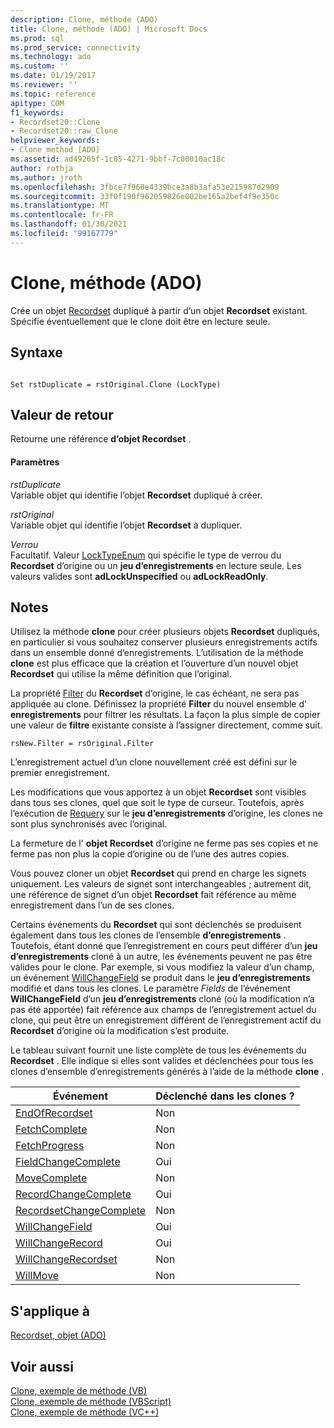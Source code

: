 ```yaml
---
description: Clone, méthode (ADO)
title: Clone, méthode (ADO) | Microsoft Docs
ms.prod: sql
ms.prod_service: connectivity
ms.technology: ado
ms.custom: ''
ms.date: 01/19/2017
ms.reviewer: ''
ms.topic: reference
apitype: COM
f1_keywords:
- Recordset20::Clone
- Recordset20::raw_Clone
helpviewer_keywords:
- Clone method [ADO]
ms.assetid: ad49265f-1c05-4271-9bbf-7c00010ac18c
author: rothja
ms.author: jroth
ms.openlocfilehash: 3fbce7f960e4339bce3a8b3afa53e215987d2909
ms.sourcegitcommit: 33f0f190f962059826e002be165a2bef4f9e350c
ms.translationtype: MT
ms.contentlocale: fr-FR
ms.lasthandoff: 01/30/2021
ms.locfileid: "99167779"
---
```

# <a name="clone-method-ado"></a>Clone, méthode (ADO)
Crée un objet [Recordset](./recordset-object-ado.md) dupliqué à partir d’un objet **Recordset** existant. Spécifie éventuellement que le clone doit être en lecture seule.  
  
## <a name="syntax"></a>Syntaxe  
  
```  
  
Set rstDuplicate = rstOriginal.Clone (LockType)  
```  
  
## <a name="return-value"></a>Valeur de retour  
 Retourne une référence **d’objet Recordset** .  
  
#### <a name="parameters"></a>Paramètres  
 *rstDuplicate*  
 Variable objet qui identifie l’objet **Recordset** dupliqué à créer.  
  
 *rstOriginal*  
 Variable objet qui identifie l’objet **Recordset** à dupliquer.  
  
 *Verrou*  
 Facultatif. Valeur [LockTypeEnum](./locktypeenum.md) qui spécifie le type de verrou du **Recordset** d’origine ou un **jeu d’enregistrements** en lecture seule. Les valeurs valides sont **adLockUnspecified** ou **adLockReadOnly**.  
  
## <a name="remarks"></a>Notes  
 Utilisez la méthode **clone** pour créer plusieurs objets **Recordset** dupliqués, en particulier si vous souhaitez conserver plusieurs enregistrements actifs dans un ensemble donné d’enregistrements. L’utilisation de la méthode **clone** est plus efficace que la création et l’ouverture d’un nouvel objet **Recordset** qui utilise la même définition que l’original.  
  
 La propriété [Filter](./filter-property.md) du **Recordset** d’origine, le cas échéant, ne sera pas appliquée au clone. Définissez la propriété **Filter** du nouvel ensemble d' **enregistrements** pour filtrer les résultats. La façon la plus simple de copier une valeur de **filtre** existante consiste à l’assigner directement, comme suit.  
  
```  
rsNew.Filter = rsOriginal.Filter  
```  
  
 L’enregistrement actuel d’un clone nouvellement créé est défini sur le premier enregistrement.  
  
 Les modifications que vous apportez à un objet **Recordset** sont visibles dans tous ses clones, quel que soit le type de curseur. Toutefois, après l’exécution de [Requery](./requery-method.md) sur le **jeu d’enregistrements** d’origine, les clones ne sont plus synchronisés avec l’original.  
  
 La fermeture de l' **objet Recordset** d’origine ne ferme pas ses copies et ne ferme pas non plus la copie d’origine ou de l’une des autres copies.  
  
 Vous pouvez cloner un objet **Recordset** qui prend en charge les signets uniquement. Les valeurs de signet sont interchangeables ; autrement dit, une référence de signet d’un objet **Recordset** fait référence au même enregistrement dans l’un de ses clones.  
  
 Certains événements du **Recordset** qui sont déclenchés se produisent également dans tous les clones de l’ensemble **d’enregistrements** . Toutefois, étant donné que l’enregistrement en cours peut différer d’un **jeu d’enregistrements** cloné à un autre, les événements peuvent ne pas être valides pour le clone. Par exemple, si vous modifiez la valeur d’un champ, un événement [WillChangeField](./willchangefield-and-fieldchangecomplete-events-ado.md) se produit dans le **jeu d’enregistrements** modifié et dans tous les clones. Le paramètre *Fields* de l’événement **WillChangeField** d’un **jeu d’enregistrements** cloné (où la modification n’a pas été apportée) fait référence aux champs de l’enregistrement actuel du clone, qui peut être un enregistrement différent de l’enregistrement actif du **Recordset** d’origine où la modification s’est produite.  
  
 Le tableau suivant fournit une liste complète de tous les événements du **Recordset** . Elle indique si elles sont valides et déclenchées pour tous les clones d’ensemble d’enregistrements générés à l’aide de la méthode **clone** .  
  
|Événement|Déclenché dans les clones ?|  
|-----------|--------------------------|  
|[EndOfRecordset](./endofrecordset-event-ado.md)|Non|  
|[FetchComplete](./fetchcomplete-event-ado.md)|Non|  
|[FetchProgress](./fetchprogress-event-ado.md)|Non|  
|[FieldChangeComplete](./willchangefield-and-fieldchangecomplete-events-ado.md)|Oui|  
|[MoveComplete](./willmove-and-movecomplete-events-ado.md)|Non|  
|[RecordChangeComplete](./willchangerecord-and-recordchangecomplete-events-ado.md)|Oui|  
|[RecordsetChangeComplete](./willchangerecordset-and-recordsetchangecomplete-events-ado.md)|Non|  
|[WillChangeField](./willchangefield-and-fieldchangecomplete-events-ado.md)|Oui|  
|[WillChangeRecord](./willchangerecord-and-recordchangecomplete-events-ado.md)|Oui|  
|[WillChangeRecordset](./willchangerecordset-and-recordsetchangecomplete-events-ado.md)|Non|  
|[WillMove](./willmove-and-movecomplete-events-ado.md)|Non|  
  
## <a name="applies-to"></a>S'applique à  
 [Recordset, objet (ADO)](./recordset-object-ado.md)  
  
## <a name="see-also"></a>Voir aussi  
 [Clone, exemple de méthode (VB)](./clone-method-example-vb.md)   
 [Clone, exemple de méthode (VBScript)](./clone-method-example-vbscript.md)   
 [Clone, exemple de méthode (VC++)](./clone-method-example-vc.md)